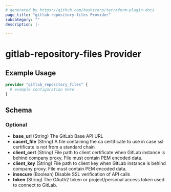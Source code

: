 ```yaml
---
# generated by https://github.com/hashicorp/terraform-plugin-docs
page_title: "gitlab-repository-files Provider"
subcategory: ""
description: |-

---
```


# gitlab-repository-files Provider



## Example Usage

```terraform
provider "gitlab_repository_files" {
  # example configuration here
}
```

<!-- schema generated by tfplugindocs -->
## Schema

### Optional

- **base_url** (String) The GitLab Base API URL
- **cacert_file** (String) A file containing the ca certificate to use in case ssl certificate is not from a standard chain
- **client_cert** (String) File path to client certificate when GitLab instance is behind company proxy. File  must contain PEM encoded data.
- **client_key** (String) File path to client key when GitLab instance is behind company proxy. File must contain PEM encoded data.
- **insecure** (Boolean) Disable SSL verification of API calls
- **token** (String) The OAuth2 token or project/personal access token used to connect to GitLab.
